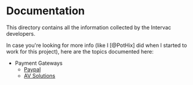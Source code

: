# Documentation

This directory contains all the information collected by the Intervac
developers.

In case you're looking for more info (like I [@PotHix] did when I
started to work for this project), here are the topics documented
here:

+ Payment Gateways
  + [Paypal](payment_gateways/paypal.md)
  + [AV Solutions](payment_gateways/av_solutions.md)
